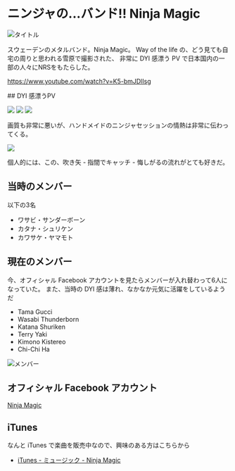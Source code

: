 # ニンジャの...バンド!! Ninja Magic

![タイトル](title.png)

スウェーデンのメタルバンド。Ninja Magic。
Way of the life の、どう見ても自宅の周りと思われる雪原で撮影された、
非常に DYI 感漂う PV で日本国内の一部の人々にNRSをもたらした。

https://www.youtube.com/watch?v=K5-bmJDlIsg

<div style="page-break-after: always;"></div>
## DYI 感漂うPV

![](PV1.png)
![](PV2.png)
![](PV3.png)

画質も非常に悪いが、ハンドメイドのニンジャセッションの情熱は非常に伝わってくる。

![](fukiya.png)

個人的には、この、吹き矢 - 指間でキャッチ - 悔しがるの流れがとても好きだ。

## 当時のメンバー

以下の3名

- ワサビ・サンダーボーン
- カタナ・シュリケン
- カワサケ・ヤマモト

## 現在のメンバー

今、オフィシャル Facebook アカウントを見たらメンバーが入れ替わって6人になっていた。
また、当時の DYI 感は薄れ、なかなか元気に活躍をしているようだ

- Tama Gucci
- Wasabi Thunderborn
- Katana Shuriken
- Terry Yaki
- Kimono Kistereo
- Chi-Chi Ha

![メンバー](member.png)

## オフィシャル Facebook アカウント

[Ninja Magic](https://www.facebook.com/pages/Ninja-Magic/112858990493?id=112858990493&sk=info)

## iTunes

なんと iTunes で楽曲を販売中なので、興味のある方はこちらから

- [iTunes - ミュージック - Ninja Magic](https://itunes.apple.com/jp/artist/ninja-magic/id335714333)

